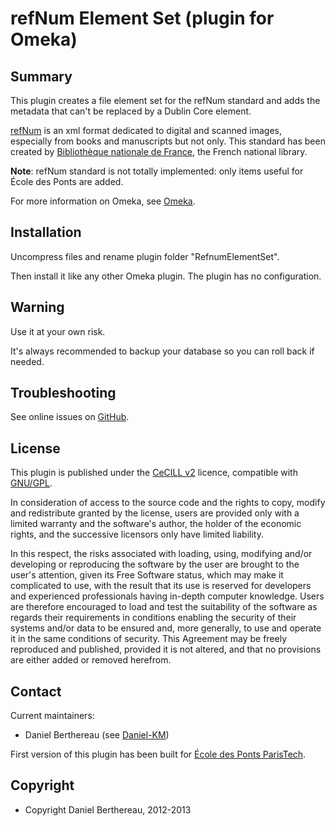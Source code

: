 refNum Element Set (plugin for Omeka)
=====================================


Summary
-------

This plugin creates a file element set for the refNum standard and adds the
metadata that can't be replaced by a Dublin Core element.

[refNum][1] is an xml format dedicated to digital and scanned images,
especially from books and manuscripts but not only. This standard has been
created by [Bibliothèque nationale de France][2], the French national library.

**Note**: refNum standard is not totally implemented: only items useful for
École des Ponts are added.

For more information on Omeka, see [Omeka][3].


Installation
------------

Uncompress files and rename plugin folder "RefnumElementSet".

Then install it like any other Omeka plugin. The plugin has no configuration.


Warning
-------

Use it at your own risk.

It's always recommended to backup your database so you can roll back if needed.


Troubleshooting
---------------

See online issues on [GitHub][4].


License
-------

This plugin is published under the [CeCILL v2][5] licence, compatible with
[GNU/GPL][6].

In consideration of access to the source code and the rights to copy,
modify and redistribute granted by the license, users are provided only
with a limited warranty and the software's author, the holder of the
economic rights, and the successive licensors only have limited liability.

In this respect, the risks associated with loading, using, modifying
and/or developing or reproducing the software by the user are brought to
the user's attention, given its Free Software status, which may make it
complicated to use, with the result that its use is reserved for
developers and experienced professionals having in-depth computer
knowledge. Users are therefore encouraged to load and test the
suitability of the software as regards their requirements in conditions
enabling the security of their systems and/or data to be ensured and,
more generally, to use and operate it in the same conditions of
security. This Agreement may be freely reproduced and published,
provided it is not altered, and that no provisions are either added or
removed herefrom.


Contact
-------

Current maintainers:

* Daniel Berthereau (see [Daniel-KM][7])

First version of this plugin has been built for [École des Ponts ParisTech][8].


Copyright
---------

* Copyright Daniel Berthereau, 2012-2013


[1]: http://bibnum.bnf.fr/refNum "refNum"
[2]: http://www.bnf.fr "Bibliothèque nationale de France"
[3]: http://www.omeka.org "Omeka.org"
[4]: https://github.com/Daniel-KM/RefnumElementSet/Issues "GitHub refNum Element Set"
[5]: http://www.cecill.info/licences/Licence_CeCILL_V2-en.html "CeCILL v2"
[6]: https://www.gnu.org/licenses/gpl-3.0.html "GNU/GPL v3"
[7]: http://github.com/Daniel-KM "Daniel Berthereau"
[8]: http://bibliotheque.enpc.fr "École des Ponts ParisTech / ENPC"
